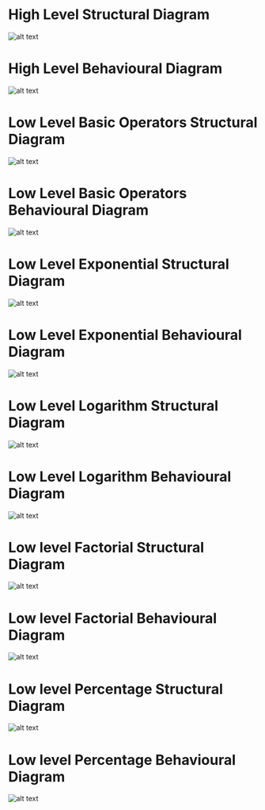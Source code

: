 # High Level Structural Diagram
![alt text](https://github.com/99003572/Arya-Calculator/blob/master/2.%20Design/High%20Level%20Design/Structural%20Diagram/High_level_Structural_diagram.png)

# High Level Behavioural Diagram
![alt text](https://github.com/99003572/Arya-Calculator/blob/main/2.%20Design/High%20Level%20Design/Behavioural%20Diagram/behavioral.jpeg)

# Low Level Basic Operators Structural Diagram
![alt text](https://github.com/99003572/Arya-Calculator/blob/main/2.%20Design/Low%20Level%20Design/Simple%20Operations/Structural%20Diagram.jpg)

# Low Level Basic Operators Behavioural Diagram
![alt text](https://github.com/99003572/Arya-Calculator/blob/main/2.%20Design/Low%20Level%20Design/Simple%20Operations/Use%20Case%20diagram.jpg)

# Low Level Exponential Structural Diagram 
![alt text](https://github.com/99003572/Arya-Calculator/blob/main/2.%20Design/Low%20Level%20Design/Exponential/Structural.jpg)

# Low Level Exponential Behavioural Diagram
![alt text](https://github.com/99003572/Arya-Calculator/blob/main/2.%20Design/Low%20Level%20Design/Exponential/Behavioural.jpg)

# Low Level Logarithm Structural Diagram
![alt text](https://github.com/99003572/Arya-Calculator/blob/main/2.%20Design/Low%20Level%20Design/Logarithm/Structural%20Diagram(2).jpg)

# Low Level Logarithm Behavioural Diagram
![alt text](https://github.com/99003572/Arya-Calculator/blob/main/2.%20Design/Low%20Level%20Design/Logarithm/Use%20Case%20Diagram(1).jpg)

# Low level Factorial Structural Diagram
![alt text](https://github.com/99003572/Arya-Calculator/blob/master/2.%20Design/Low%20Level%20Design/factorial/structural.png)

# Low level Factorial Behavioural Diagram
![alt text](https://github.com/99003572/Arya-Calculator/blob/master/2.%20Design/Low%20Level%20Design/factorial/behavioural%20(2).png)

# Low level Percentage Structural Diagram
![alt text](https://github.com/99003572/Arya-Calculator/blob/master/2.%20Design/Low%20Level%20Design/percentage/structural_diagram_percentage.png)

# Low level Percentage Behavioural Diagram
![alt text](https://github.com/99003572/Arya-Calculator/blob/master/2.%20Design/Low%20Level%20Design/percentage/usecase_diagram_percentage%20(1).png)


